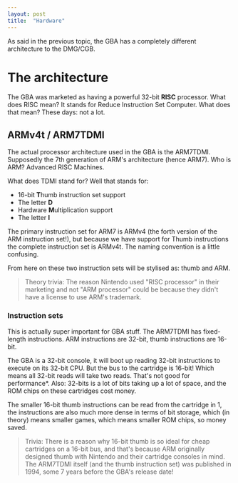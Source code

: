 ```yaml
---
layout: post
title:  "Hardware"
---
```


As said in the previous topic, the GBA has a completely different architecture to the DMG/CGB.

# The architecture

The GBA was marketed as having a powerful 32-bit **RISC** processor. What does RISC mean? It stands for Reduce Instruction Set Computer. What does that mean? These days: not a lot.

## ARMv4t / ARM7TDMI

The actual processor architecture used in the GBA is the ARM7TDMI. Supposedly the 7th generation of ARM's architecture (hence ARM7). Who is ARM? Advanced RISC Machines.

What does TDMI stand for? Well that stands for:
* 16-bit **T**humb instruction set support
* The letter **D**
* Hardware **M**ultiplication support
* The letter **I**

The primary instruction set for ARM7 is ARMv4 (the forth version of the ARM instruction set!), but because we have support for Thumb instructions the complete instruction set is ARMv4t. The naming convention is a little confusing.

From here on these two instruction sets will be stylised as: thumb and ARM.

> Theory trivia: The reason Nintendo used "RISC processor" in their marketing and not "ARM processor" could be because they didn't have a license to use ARM's trademark.

### Instruction sets

This is actually super important for GBA stuff. The ARM7TDMI has fixed-length instructions. ARM instructions are 32-bit, thumb instructions are 16-bit.

The GBA is a 32-bit console, it will boot up reading 32-bit instructions to execute on its 32-bit CPU. But the bus to the cartridge is 16-bit! Which means all 32-bit reads will take two reads. That's not good for performance\*. Also: 32-bits is a lot of bits taking up a lot of space, and the ROM chips on these cartridges cost money.

The smaller 16-bit thumb instructions can be read from the cartridge in 1, the instructions are also much more dense in terms of bit storage, which (in theory) means smaller games, which means smaller ROM chips, so money saved.

> Trivia: There is a reason why 16-bit thumb is so ideal for cheap cartridges on a 16-bit bus, and that's because ARM originally designed thumb with Nintendo and their cartridge consoles in mind. The ARM7TDMI itself (and the thumb instruction set) was published in 1994, some 7 years before the GBA's release date!
